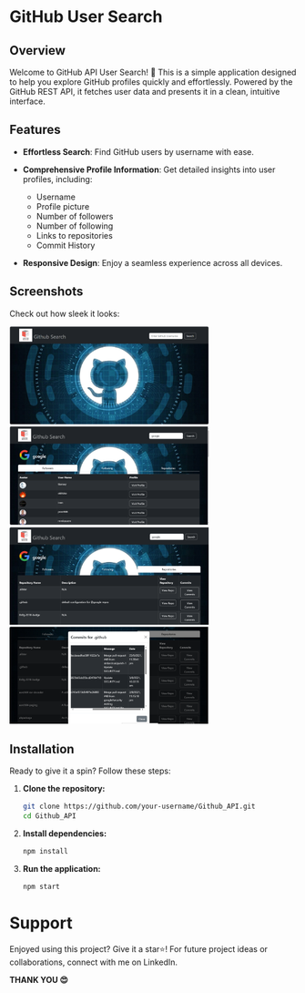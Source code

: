 # GitHub User Search

## Overview

Welcome to GitHub API User Search! 🚀 This is a simple application designed to help you explore GitHub profiles quickly and effortlessly. Powered by the GitHub REST API, it fetches user data and presents it in a clean, intuitive interface.

## Features

- **Effortless Search**: Find GitHub users by username with ease.
- **Comprehensive Profile Information**: Get detailed insights into user profiles, including:
  - Username
  - Profile picture
  - Number of followers
  - Number of following
  - Links to repositories
  - Commit History
    
- **Responsive Design**: Enjoy a seamless experience across all devices.

## Screenshots

Check out how sleek it looks:

<div>
    <img src="./public/view_project/main.PNG" alt="Main Interface" width="350"/>
    <img src="./public/view_project/username_search.PNG" alt="Search by Username" width="350"/>
</div>

<div>
    <img src="./public/view_project/repositories.PNG" alt="User Repositories" width="350"/>
    <img src="./public/view_project/commit_history.PNG" alt="Commit History" width="350"/>
</div>

## Installation

Ready to give it a spin? Follow these steps:

1. **Clone the repository:**

    ```bash
    git clone https://github.com/your-username/Github_API.git
    cd Github_API
    ```

2. **Install dependencies:**

    ```bash
    npm install
    ```

3. **Run the application:**

    ```bash
    npm start
    ```

# Support

Enjoyed using this project? Give it a star⭐! For future project ideas or collaborations, connect with me on LinkedIn.

**THANK YOU 😍**
